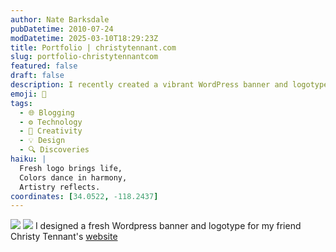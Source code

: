 ```yaml
---
author: Nate Barksdale
pubDatetime: 2010-07-24
modDatetime: 2025-03-10T18:29:23Z
title: Portfolio | christytennant.com
slug: portfolio-christytennantcom
featured: false
draft: false
description: I recently created a vibrant WordPress banner and logotype for my friend Christy Tennant's website, showcasing her creative spirit.
emoji: 🎨
tags:
  - 🌐 Blogging
  - ⚙️ Technology
  - 🎨 Creativity
  - 💡 Design
  - 🔍 Discoveries
haiku: |
  Fresh logo brings life,  
  Colors dance in harmony,  
  Artistry reflects.
coordinates: [34.0522, -118.2437]
---
```


![](https://www.natebarksdale.com/wp-content/uploads/portfolio/christy_mac_530.jpg) ![](https://www.natebarksdale.com/wp-content/uploads/portfolio/clip_christy.jpg) I designed a fresh Wordpress banner and logotype for my friend Christy Tennant's [website](http://christytennant.com/)
